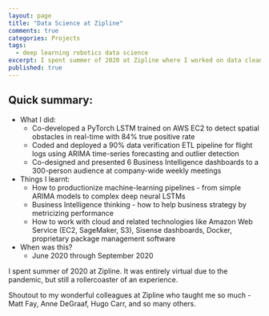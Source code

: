 ```yaml
---
layout: page
title: "Data Science at Zipline"
comments: true
categories: Projects
tags:
  - deep learning robotics data science
excerpt: I spent summer of 2020 at Zipline where I worked on data cleaning, machine learning and business intelligence...
published: true
---
```


## Quick summary:

- What I did:
    - Co-developed a PyTorch LSTM trained on AWS EC2 to detect spatial obstacles in real-time with 84% true positive rate
    - Coded and deployed a 90% data verification ETL pipeline for flight logs using ARIMA time-series forecasting and outlier detection
    - Co-designed and presented 6 Business Intelligence dashboards to a 300-person audience at company-wide weekly meetings
- Things I learnt:
    - How to productionize machine-learning pipelines - from simple ARIMA models to complex deep neural LSTMs
    - Business Intelligence thinking - how to help business strategy by metricizing performance
    - How to work with cloud and related technologies like Amazon Web Service (EC2, SageMaker, S3), Sisense dashboards, Docker, proprietary package management software
- When was this?
    - June 2020 through September 2020

I spent summer of 2020 at Zipline. It was entirely virtual due to the pandemic, but still a rollercoaster of an experience.

Shoutout to my wonderful colleagues at Zipline who taught me so much - Matt Fay, Anne DeGraaf, Hugo Carr, and so many others.
